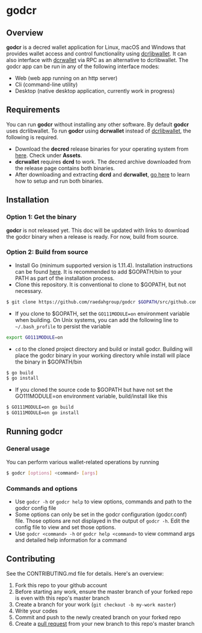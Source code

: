# godcr

## Overview
**godcr** is a decred wallet application for Linux, macOS and Windows that provides wallet access and control functionality using [dcrlibwallet](https://github.com/raedahgroup/godcr/pull/88). It can also interface with [dcrwallet](https://github.com/decred/dcrwallet) via RPC as an alternative to dcrlibwallet. The godcr app can be run in any of the following interface modes:
- Web (web app running on an http server)
- Cli (command-line utility)
- Desktop (native desktop application, currently work in progress)

## Requirements
You can run **godcr** without installing any other software. By default **godcr** uses dcrlibwallet.
To run **godcr** using **dcrwallet** instead of [dcrlibwallet](https://github.com/raedahgroup/godcr/pull/88), the following is required.
* Download the **decred** release binaries for your operating system from [here](https://github.com/decred/decred-binaries/releases). Check under **Assets**.
* **dcrwallet** requires **dcrd** to work. The decred archive downloaded from the release page contains both binaries.
* After downloading and extracting **dcrd** and **dcrwallet**, [go here](https://docs.decred.org/wallets/cli/cli-installation/) to learn how to setup and run both binaries.

## Installation

### Option 1: Get the binary
**godcr** is not released yet. This doc will be updated with links to download the godcr binary when a release is ready. For now, build from source.

### Option 2: Build from source
* Install Go (minimum supported version is 1.11.4). Installation instructions can be found [here](https://golang.org/doc/install). It is recommended to add $GOPATH/bin to your PATH as part of the installation process.
* Clone this repository. It is conventional to clone to $GOPATH, but not necessary.
```bash
$ git clone https://github.com/raedahgroup/godcr $GOPATH/src/github.com/raedahgroup/godcr
```
* If you clone to $GOPATH, set the `GO111MODULE=on` environment variable when building. On Unix systems, you can add the following line to `~/.bash_profile` to persist the variable
```bash
export GO111MODULE=on
```
* `cd` to the cloned project directory and build or install godcr. Building will place the godcr binary in your working directory while install will place the binary in $GOPATH/bin
```bash
$ go build
$ go install
```
* If you cloned the source code to $GOPATH but have not set the GO111MODULE=on environment variable, build/install like this
```bash
$ GO111MODULE=on go build
$ GO111MODULE=on go install
```

## Running godcr
### General usage
You can perform various wallet-related operations by running
```bash
$ godcr [options] <command> [args]
```

### Commands and options
* Use `godcr -h` or `godcr help` to view options, commands and path to the godcr config file
* Some options can only be set in the godcr configuration (godcr.conf) file. Those options are not displayed in the output of `godcr -h`. Edit the config file to view and set those options.
* Use `godcr <command> -h` or `godcr help <command>` to view command args and detailed help information for a command

## Contributing 

See the CONTRIBUTING.md file for details. Here's an overview:

1. Fork this repo to your github account
2. Before starting any work, ensure the master branch of your forked repo is even with this repo's master branch
2. Create a branch for your work (`git checkout -b my-work master`)
3. Write your codes
4. Commit and push to the newly created branch on your forked repo
5. Create a [pull request](https://github.com/raedahgroup/godcr/pulls) from your new branch to this repo's master branch